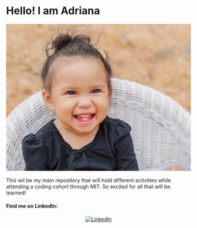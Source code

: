 # Hello! I am Adriana

![My little Artemis!](/arty-smiling.jpg "Artemis, my daughter, smiling")

This wil be my main repository that will hold different activities while attending a coding cohort through MIT. So excited for all that will be learned!

#### Find me on LinkedIn:

<p align="center">
<a href="https://www.linkedin.com/in/adriana-gallegos-a2a992159/"><img src="https://upload.wikimedia.org/wikipedia/commons/c/ca/LinkedIn_logo_initials.png" alt="LinkedIn" height="50"></a> 

</p>

